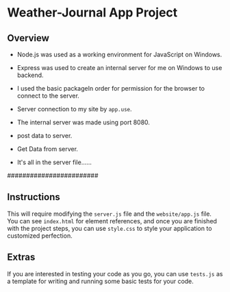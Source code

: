 # Weather-Journal App Project

## Overview

* Node.js was used as a working environment for JavaScript on Windows.

* Express was used to create an internal server for me on Windows to use backend.

* I used the basic packageIn order for permission for the browser to connect to the server.

* Server connection to my site by `app.use`.

* The internal server was made using port 8080.

* post data to server.

* Get Data from server.

* It's all in the server file......

########################







## Instructions
This will require modifying the `server.js` file and the `website/app.js` file. You can see `index.html` for element references, and once you are finished with the project steps, you can use `style.css` to style your application to customized perfection.

## Extras
If you are interested in testing your code as you go, you can use `tests.js` as a template for writing and running some basic tests for your code.
